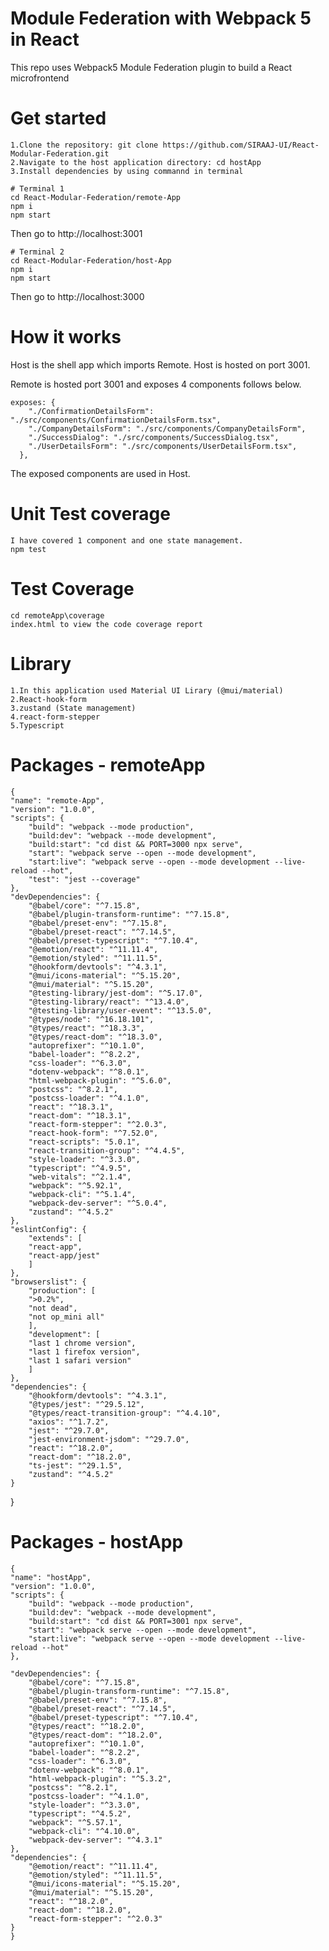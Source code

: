 
# Module Federation with Webpack 5 in React

This repo uses Webpack5 Module Federation plugin to build a React microfrontend

# Get started

    1.Clone the repository: git clone https://github.com/SIRAAJ-UI/React-Modular-Federation.git
    2.Navigate to the host application directory: cd hostApp
    3.Install dependencies by using commannd in terminal

    # Terminal 1
    cd React-Modular-Federation/remote-App
    npm i
    npm start

Then go to http://localhost:3001

    # Terminal 2
    cd React-Modular-Federation/host-App
    npm i
    npm start

Then go to http://localhost:3000


# How it works
Host is the shell app which imports Remote. Host is hosted on port 3001.

Remote is hosted port 3001 and exposes 4 components follows below.

    exposes: {
        "./ConfirmationDetailsForm": "./src/components/ConfirmationDetailsForm.tsx",
        "./CompanyDetailsForm": "./src/components/CompanyDetailsForm",
        "./SuccessDialog": "./src/components/SuccessDialog.tsx",
        "./UserDetailsForm": "./src/components/UserDetailsForm.tsx",
      },

The exposed components are used in Host.

# Unit Test coverage
    I have covered 1 component and one state management.
    npm test
    
# Test Coverage
    cd remoteApp\coverage
    index.html to view the code coverage report
# Library
    1.In this application used Material UI Lirary (@mui/material)
    2.React-hook-form 
    3.zustand (State management)
    4.react-form-stepper
    5.Typescript

# Packages - remoteApp

    {
    "name": "remote-App",
    "version": "1.0.0",
    "scripts": {
        "build": "webpack --mode production",
        "build:dev": "webpack --mode development",
        "build:start": "cd dist && PORT=3000 npx serve",
        "start": "webpack serve --open --mode development",
        "start:live": "webpack serve --open --mode development --live-reload --hot",
        "test": "jest --coverage"
    },
    "devDependencies": {
        "@babel/core": "^7.15.8",
        "@babel/plugin-transform-runtime": "^7.15.8",
        "@babel/preset-env": "^7.15.8",
        "@babel/preset-react": "^7.14.5",
        "@babel/preset-typescript": "^7.10.4",
        "@emotion/react": "^11.11.4",
        "@emotion/styled": "^11.11.5",
        "@hookform/devtools": "^4.3.1",
        "@mui/icons-material": "^5.15.20",
        "@mui/material": "^5.15.20",
        "@testing-library/jest-dom": "^5.17.0",
        "@testing-library/react": "^13.4.0",
        "@testing-library/user-event": "^13.5.0",
        "@types/node": "^16.18.101",
        "@types/react": "^18.3.3",
        "@types/react-dom": "^18.3.0",
        "autoprefixer": "^10.1.0",
        "babel-loader": "^8.2.2",
        "css-loader": "^6.3.0",
        "dotenv-webpack": "^8.0.1",
        "html-webpack-plugin": "^5.6.0",
        "postcss": "^8.2.1",
        "postcss-loader": "^4.1.0",
        "react": "^18.3.1",
        "react-dom": "^18.3.1",
        "react-form-stepper": "^2.0.3",
        "react-hook-form": "^7.52.0",
        "react-scripts": "5.0.1",
        "react-transition-group": "^4.4.5",
        "style-loader": "^3.3.0",
        "typescript": "^4.9.5",
        "web-vitals": "^2.1.4",
        "webpack": "^5.92.1",
        "webpack-cli": "^5.1.4",
        "webpack-dev-server": "^5.0.4",
        "zustand": "^4.5.2"
    },
    "eslintConfig": {
        "extends": [
        "react-app",
        "react-app/jest"
        ]
    },
    "browserslist": {
        "production": [
        ">0.2%",
        "not dead",
        "not op_mini all"
        ],
        "development": [
        "last 1 chrome version",
        "last 1 firefox version",
        "last 1 safari version"
        ]
    },
    "dependencies": {
        "@hookform/devtools": "^4.3.1",
        "@types/jest": "^29.5.12",
        "@types/react-transition-group": "^4.4.10",
        "axios": "^1.7.2",
        "jest": "^29.7.0",
        "jest-environment-jsdom": "^29.7.0",
        "react": "^18.2.0",
        "react-dom": "^18.2.0",
        "ts-jest": "^29.1.5",
        "zustand": "^4.5.2"
    }
}


# Packages - hostApp
    {
    "name": "hostApp",
    "version": "1.0.0",
    "scripts": {
        "build": "webpack --mode production",
        "build:dev": "webpack --mode development",
        "build:start": "cd dist && PORT=3001 npx serve",
        "start": "webpack serve --open --mode development",
        "start:live": "webpack serve --open --mode development --live-reload --hot"
    },
    
    "devDependencies": {
        "@babel/core": "^7.15.8",
        "@babel/plugin-transform-runtime": "^7.15.8",
        "@babel/preset-env": "^7.15.8",
        "@babel/preset-react": "^7.14.5",
        "@babel/preset-typescript": "^7.10.4",
        "@types/react": "^18.2.0",
        "@types/react-dom": "^18.2.0",
        "autoprefixer": "^10.1.0",
        "babel-loader": "^8.2.2",
        "css-loader": "^6.3.0",
        "dotenv-webpack": "^8.0.1",
        "html-webpack-plugin": "^5.3.2",
        "postcss": "^8.2.1",
        "postcss-loader": "^4.1.0",
        "style-loader": "^3.3.0",
        "typescript": "^4.5.2",
        "webpack": "^5.57.1",
        "webpack-cli": "^4.10.0",
        "webpack-dev-server": "^4.3.1"
    },
    "dependencies": {
        "@emotion/react": "^11.11.4",
        "@emotion/styled": "^11.11.5",
        "@mui/icons-material": "^5.15.20",
        "@mui/material": "^5.15.20",
        "react": "^18.2.0",
        "react-dom": "^18.2.0",
        "react-form-stepper": "^2.0.3"
    }
    }
   
